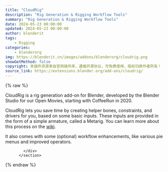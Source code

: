 ```yaml
---
title: "CloudRig"
description: "Rig Generation & Rigging Workflow Tools"
summary: "Rig Generation & Rigging Workflow Tools"
date: 2024-05-23 00:00:00
updated: 2024-05-23 00:00:00
author: blenderit
tags: 
    - Rigging
categories:
    - blenderorg
img: https://blenderit.cn/images/addons/blenderorg/cloudrig.png
showGetMethod: false
copyright: 本插件资源来自官网插件库，遵循开源协议，可免费使用，版权归原作者所有！
source_link: https://extensions.blender.org/add-ons/cloudrig/
---
```


{% raw %}
<section id="about" class="mt-3">
            <div class="box style-rich-text">
              <p>CloudRig is a rig generation add-on for Blender, developed by the Blender Studio for our Open Movies, starting with CoffeeRun in 2020.</p>
<p>CloudRig lets you save time by creating helper bones, constraints, and drivers for you, based on some basic inputs. These inputs are provided in the form of a simple armature, called a Metarig. You can learn more about this process on the <a rel="nofollow noopener noreferrer external" target="_blank" href="https://studio.blender.org/pipeline/addons/cloudrig/introduction">wiki</a>.</p>
<p>It also comes with some (optional) workflow enhancements, like various pie menus and improved operators.</p>

            </div>
          </section>
<div style="display: none">blenderorg</div>
{% endraw %}
